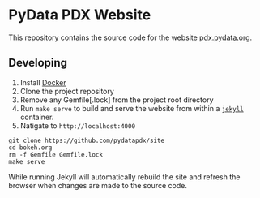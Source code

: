 # PyData PDX Website

This repository contains the source code for the website [pdx.pydata.org](https://www.meetup.com/PyData-PDX/).

## Developing

1. Install [Docker](https://docs.docker.com/v17.12/install/)
2. Clone the project repository
3. Remove any Gemfile[.lock] from the project root directory
4. Run `make serve` to build and serve the website from within a [`jekyll`](https://hub.docker.com/r/jekyll/jekyll/) container.
5. Natigate to `http://localhost:4000`

```
git clone https://github.com/pydatapdx/site
cd bokeh.org
rm -f Gemfile Gemfile.lock
make serve
```

While running Jekyll will automatically rebuild the site and refresh the browser when changes are made to the source code.
